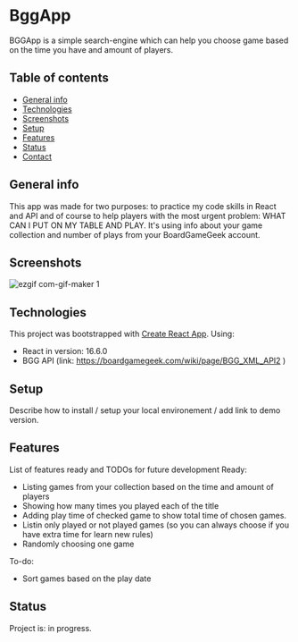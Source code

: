 # BggApp 
BGGApp is a simple search-engine which can help you choose game based on the time you have and amount of players. 

## Table of contents
* [General info](#general-info)
* [Technologies](#technologies)
* [Screenshots](#screenshots)
* [Setup](#setup)
* [Features](#features)
* [Status](#status)
* [Contact](#contact)

## General info
This app was made for two purposes: to practice my code skills in React and API and of course to help players with the most urgent problem: WHAT CAN I PUT ON MY TABLE AND PLAY. It's using info about your game collection and number of plays from your BoardGameGeek account. 

## Screenshots
![ezgif com-gif-maker 1](https://user-images.githubusercontent.com/32582359/48980354-0d2d5400-f0c8-11e8-80d6-6b947f6f4b96.gif)

## Technologies
This project was bootstrapped with [Create React App](https://github.com/facebook/create-react-app). 
Using:
* React in version: 16.6.0
* BGG API (link: https://boardgamegeek.com/wiki/page/BGG_XML_API2 )

## Setup
Describe how to install / setup your local environement / add link to demo version.

## Features
List of features ready and TODOs for future development
Ready:
* Listing games from your collection based on the time and amount of players
* Showing how many times you played each of the title
* Adding play time of checked game to show total time of chosen games.
* Listin only played or not played games (so you can always choose if you have extra time for learn new rules)
* Randomly choosing one game 

To-do:
* Sort games based on the play date


## Status
Project is: in progress.
